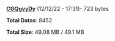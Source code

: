 [**CGQgvyDy**](/data/CGQgvyDy.txt) (12/12/22 - 17:31)- 723 bytes

**Total Datas**: 8452

**Total Size**: 49.08 MB / 49.1 MB